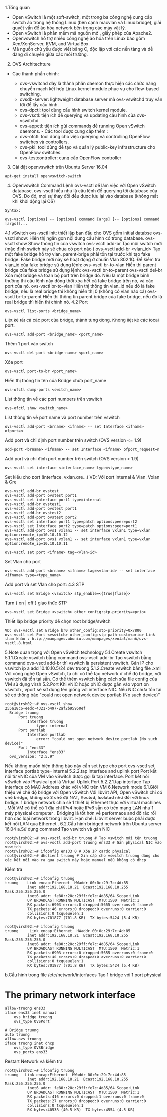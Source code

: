 1.Tổng quan

- Open vSwitch là một soft-switch, một trong ba công nghệ cung cấp switch ảo trong hệ thống Linux (bên cạnh macvlan và Linux bridge), giải quyết vấn đề ảo hóa network bên trong các máy vật lý.
- Open vSwitch là phần mềm mã nguồn mở , giấy phép của Apache2.
- Openvswitch hỗ trợ nhiều công nghệ ảo hóa trên Linux bao gồm Xen/XenServer, KVM, and VirtualBox.
- Mã nguồn chủ yếu được viết bằng C, độc lập với các nền tảng và dễ dàng di chuyển giữa các môi trường.

2. OVS Architechture

- Các thành phần chính:

  - ovs-vswitchd đây là thành phần daemon thực hiện các chức năng chuyển mạch kết hợp Linux kernel module phục vụ cho flow-based switching.
  - ovsdb-server: lightweight database server mà ovs-vswitchd truy vấn tới để lấy cấu hình.
  - ovs-dpctl: tool dùng cấu hình switch kernel module.
  - ovs-vsctl: tiện ích để querying và updating cấu hình của ovs-vswitchd
  - ovs-appctl: tiện ích gửi commands để running Open vSwitch daemons. - Các tool được cung cấp thêm :
  - ovs-ofctl: tool dùng cho việc querying và controlling OpenFlow switches và controllers.
  - ovs-pki: tool dùng để tạo và quản lý public-key infrastructure cho OpenFlow switches.
  - ovs-testcontroller: cung cấp OpenFlow controller


3. Cài đặt openvswitch trên Ubuntu Server 16.04
```
apt-get install openvswitch-switch
```
4. Openvswitch Command
Lệnh ovs-vsctl để làm việc với Open vSwitch database. ovs-vsctl hiểu như là câu lệnh để querying tới database của OVS. Do đó, mọi sự thay đổi đều được lưu lại vào database (không mất khi khởi động lại OS)
```
Syntax:

ovs-vsctl [options] -- [options] command [args] [-- [options] command [args]]...
```
4.1 vSwitch
ovs-vsctl init: thiết lập ban đầu cho OVS gồm initial databse
ovs-vsctl show: Hiển thị ngắn gọn nội dung cấu hình có trong database.
ovs-vsctl show
Show thông tin của vswitch
ovs-vsctl add-br <bridge-name>
Tạo mội switch mới (mặc định switch này sẽ chưa có port nào )
ovs-vsctl add-br <fake-bridge> <parent-bridge> <vlan_id>
Tạo một fake bridge hỗ trợ vlan. parent-brige phải tồn tại trước khi tạo fake bridge. Fake bridge mới này sẽ hoạt động ở chuẩn Vlan 802.1Q.
Để kiểm tra vlan_id của fake bridge sử dụng lệnh: ovs-vsctl br-to-vlan <fake-bridge>
Hiển thị parent bridge của fake bridge sử dụng lệnh: ovs-vsctl br-to-parent <fake-bridge>
ovs-vsctl del-br <bridge>
Xóa một bridge và toàn bộ port trên bridge đó. Nếu là một bridge bình thường thì câu lệnh này đồng thời xóa hết cả fake bridge trên nó, và các port của nó.
ovs-vsctl br-to-vlan <bridge>
Hiển thị thông tin vlan_id nếu đó là fake bridge, nếu là real bridge thì không hiển thị 0 (không có vlan nào cả)
ovs-vsctl br-to-parent <bridge>
Hiển thị thông tin parent bridge của fake bridge, nếu đó là real bridge thì hiển thì chính nó.
4.2 Port
  ```
ovs-vsctl list-ports <bridge_name>
  ```
Liệt kê tất cả các port của bridge, thành từng dòng. Không liệt kê các local port.
  ```
ovs-vsctl add-port <bridge_name> <port_name>
  ```
Thêm 1 port vào switch
  ```
ovs-vsctl del-port <bridge-name> <port_name>
  ```
Xóa port
  ```
ovs-vsctl port-to-br <port_name>
  ```
Hiển thị thông tin tên cúa Bridge chứa port_name
  ```
ovs-ofctl dump-ports <switch_name>
  ```
List thông tin về các port numbers trên vswitch
  ```
ovs-ofctl show <switch_name>
  ```
List thông tin về port name và port number trên vswitch
  ```
ovs-vsctl add-port <brname> <ifname> -- set Interface <ifname> ofport=n
  ```
Add port và chỉ định port number trên switch (OVS version <= 1.9)
  ```
add-port <brname> <ifname> -- set Interface <ifname> ofport_request=n
  ```
Add port và chỉ định port number trên switch (OVS version > 1.9)
  ```
ovs-vsctl set interface <interface_name> type=<type_name>
  ```
Set kiểu cho port (interface, vxlan,gre,,,)
VD: Với port internal & Vlan, Vxlan & Gre
  ```
ovs-vsctl add-br ovstest 
ovs-vsctl add-port ovstest port1
ovs-vsctl set interface port1 type=internal
ovs-vsctl add-br ovstest1
ovs-vsctl add-port ovstest port1
ovs-vsctl add-br ovstest2
ovs-vsctl add-port ovstest port2
ovs-vsctl set interface port1 type=patch options:peer=port2
ovs-vsctl set Interface port2 type=patch options:peer=port1
ovs-vsctl add-port ovs1 vxlan1 -- set interface vxlan1 type=vxlan option:remote_ip=10.10.10.12
ovs-vsctl add-port ovs1 vxlan1 -- set interface vxlan1 type=vxlan option:remote_ip=10.10.10.11
  ```
  ```
ovs-vsctl set port <ifname> tag=<vlan-id>
  ```
Set Vlan cho port
  ```
ovs-vsctl add-port <brname> <ifname> tag=<vlan-id> -- set interface <ifname> type=<type_name>
  ```
Add port và set Vlan cho port:
4.3 STP
  ```
ovs-vsctl set Bridge <vswitch> stp_enable=<{true|flase}>
  ```
Turn { on | off } giao thức STP
  ```
ovs-vsctl set Bridge <vswitch> other_config:stp-priority=<prio>
  ```
Thiết lập bridge priority để chọn root bridge/switch
  ```
VD: ovs-vsctl set Bridge br0 other_config:stp-priority=0x7800
ovs-vsctl set Port <vswitch> other_config:stp-path-cost=<prio> Link tham khảo : http://manpages.ubuntu.com/manpages/xenial/man8/ovs-vsctl.8.html
  ```
5.Note quan trọng với Open vSwitch technology
5.1.Create vswitch
5.1.1.Create vswitch bằng command ovs-vsctl add-br
Tạo vswitch bằng command ovs-vsctl add-br thì vswitch là persistent vswitch.
Gán IP cho vswitch ip a add 10.10.10.5/24 dev truong
5.1.2.Create vswitch bằng file .xml
Với công nghệ Open vSwitch, ta chỉ có thể tạo network ở chế độ bridge, với vswitch đã tồn tại sẵn.
Có thể thêm vswitch bằng cách sửa file config của VM sử dụng virsh
5.2.Port
Khi vNIC hoặc pNIC được gắn vào vport on vswitch , vport sẽ sử dụng tên giống với interface NIC.
Nếu NIC chưa tồn tại sẽ có thông báo "could not open network device portlab (No such device)"
  ```
root@virsh02:~# ovs-vsctl show
255a18c6-eedc-4321-b497-2af2b95950ef
    Bridge truong
        Port truong
            Interface truong
                type: internal
        Port portlab
            Interface portlab
                error: "could not open network device portlab (No such device)"
        Port "ens33"
            Interface "ens33"
    ovs_version: "2.5.9"
  ```
Nếu không muốn hiện thông báo này cần set type cho port
ovs-vsctl set interface portlab type=internal
5.2.2.tap interface and uplink port
Port kết nối từ vNIC của VM vào vSwitch được gọi là tap interface.
Port kết nối vSwitch vào Physical gọi là Virtual Uplink Port
5.2.2.1.tap interface
Tap interface có MAC Address khác với vNIC trên VM
6.Network mode
6.1.Giới thiệu về chế độ bridge với Open vSwitch
Với libvirt API, Open vSwitch chỉ có chế bridge, không có 3 chế độ NAT, Routed, Isolated như đối với linux brdige.
1 bridge network chia sẻ 1 thiết bị Ethernet thực với virtual machines . Mỗi VM có thể có 1 địa chỉ IPv4 hoặc IPv6 sẵn có trên mạng LAN như 1 máy physical computer .
Bridging là tốt hơn về performace and đỡ rắc rối hơn các loại network trong libvirt.
Hạn chế:
Libvirt server buộc phải được kết nối LAN qua Ethernet .
6.2.Cấu hình bridged network trên Ubuntu server 16.04
a.Sử dụng command
Tạo vswitch và gán NIC
  ```
root@virsh02:~# ovs-vsctl add-br truong # Tạo vswitch mới tên truong
root@virsh02:~# ovs-vsctl add-port truong ens33 # Gán physical NIC vào vswitch
root@virsh02:~# ifconfig ens33 0 # Xóa IP cardc physical
root@virsh02:~# dhclient truong # Xin cấp cho vswitch truong dùng cho các kết nối vào ra qua switch này hoặc manual nếu không có dhcp
  ```
Kiểm tra
```
root@virsh02:~# ifconfig truong
truong    Link encap:Ethernet  HWaddr 00:0c:29:7c:4d:85  
          inet addr:192.168.18.21  Bcast:192.168.18.255  Mask:255.255.255.0
          inet6 addr: fe80::20c:29ff:fe7c:4d85/64 Scope:Link
          UP BROADCAST RUNNING MULTICAST  MTU:1500  Metric:1
          RX packets:6903 errors:0 dropped:5655 overruns:0 frame:0
          TX packets:46 errors:0 dropped:0 overruns:0 carrier:0
          collisions:0 txqueuelen:1 
          RX bytes:701877 (701.8 KB)  TX bytes:5424 (5.4 KB)
```
```
root@virsh02:~# ifconfig truong
truong     Link encap:Ethernet  HWaddr 00:0c:29:7c:4d:85  
          inet addr:192.168.18.21  Bcast:192.168.18.255  Mask:255.255.255.0
          inet6 addr: fe80::20c:29ff:fe7c:4d85/64 Scope:Link
          UP BROADCAST RUNNING MULTICAST  MTU:1500  Metric:1
          RX packets:6903 errors:0 dropped:5655 overruns:0 frame:0
          TX packets:46 errors:0 dropped:0 overruns:0 carrier:0
          collisions:0 txqueuelen:1 
          RX bytes:701877 (701.8 KB)  TX bytes:5424 (5.4 KB)
  ```
b.Cấu hình trong file /etc/network/interfaces
Tạo 1 bridge với 1 port physical
# The primary network interface
```
allow-truong ens33
iface ens33 inet manual
    ovs_bridge truong
    ovs_type OVSPort

# Bridge truong
auto truong
allow-ovs truong
iface truong inet dhcp
    ovs_type OVSBridge
    ovs_ports ens33
 ```
Restart Network và kiểm tra
```
root@virsh02:~# ifconfig truong
truong   Link encap:Ethernet  HWaddr 00:0c:29:7c:4d:85  
          inet addr:192.168.18.21  Bcast:192.168.18.255  Mask:255.255.255.0
          inet6 addr: fe80::20c:29ff:fe7c:4d85/64 Scope:Link
          UP BROADCAST RUNNING MULTICAST  MTU:1500  Metric:1
          RX packets:416 errors:0 dropped:1 overruns:0 frame:0
          TX packets:27 errors:0 dropped:0 overruns:0 carrier:0
          collisions:0 txqueuelen:1 
          RX bytes:40538 (40.5 KB)  TX bytes:4554 (4.5 KB)
 ```
